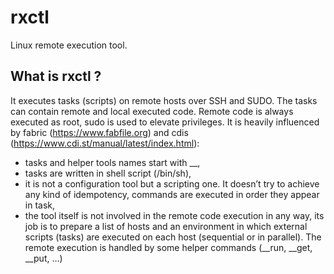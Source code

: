 # rxctl
Linux remote execution tool.
## What is rxctl ?
It executes tasks (scripts) on remote hosts over SSH and SUDO. The tasks can contain remote and local executed code. Remote code is always executed as root, sudo is used to elevate privileges. It is heavily influenced by fabric (https://www.fabfile.org) and cdis (https://www.cdi.st/manual/latest/index.html):
- tasks and helper tools names start with __,
- tasks are written in shell script (/bin/sh),
- it is not a configuration tool but a scripting one. It doesn’t try to achieve any kind of idempotency, commands are executed in order they appear in task,  
- the tool itself is not involved in the remote code execution in any way, its job is to prepare a list of hosts and an environment in which external scripts (tasks) are executed on each host (sequential or in parallel). The remote execution is handled by some helper commands (__run, __get, __put, …) 
